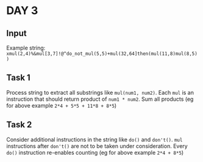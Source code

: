 # DAY 3

## Input

Example string: `xmul(2,4)%&mul[3,7]!@^do_not_mul(5,5)+mul(32,64]then(mul(11,8)mul(8,5))`


## Task 1

Process string to extract all substrings like `mul(num1, num2)`. Each `mul` is an instruction that should return product of `num1 * num2`. Sum all products (eg for above example `2*4 + 5*5 + 11*8 + 8*5`)

## Task 2

Consider additional instructions in the string like `do()` and `don't()`. `mul` instructions after `don't()` are not to be taken under consideration. Every `do()` instruction re-enables counting (eg for above example `2*4 + 8*5`)